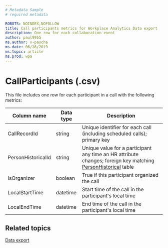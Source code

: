 ```yaml
---
# Metadata Sample
# required metadata

ROBOTS: NOINDEX,NOFOLLOW
title: Call participants metrics for Workplace Analytics Data export
description: One row for each collaboration event
author: paul9955
ms.author: v-pascha
ms.date: 06/26/2019
ms.topic: article
ms.prod: wpa
---
```


# CallParticipants (.csv)


This file includes one row for each participant in a call with the following metrics:

  
|Column name|Data type|Description|      
|-----------------|---------------|-----------------|      
| CallRecordId | string | Unique identifier for each call (including scheduled calls); primary key  |
| PersonHistoricalId | string | Unique value for a participant any time an HR attribute changes; foreign key matching [PersonHistorical](./PersonHistorical.md) table |
| IsOrganizer | boolean | True if this participant organized the call |
| LocalStartTime | datetime | Start time of the call in the participant's local time |
| LocalEndTime | datetime | End time of the call in the participant's local time |

## Related topics

[Data export](./data-access.md)
